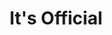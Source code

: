 ---
sw-dress-id: its-official
sw-dress-name: &title It's Official
sw-dress-collection-id: simplicite
sw-dress-producer: Amelii
sw-dress-colors:
  - слонова кост
sw-dress-sizes: от XS до XXL
sw-dress-model-size: XXL, слонова кост
sw-dress-price: 1980
sw-dress-description: &desc |-
  Нежен, изчистен модел от шифон, който впечатлява с елегантност и фини щрихи и доказва, че понякога по-малкото може да бъде повече. С леката кройка и фееричните ръкави, моделът ще покаже вашата индивидуалност по възможно най-изискания начин.
sw-dress-photos:
  - head
  - front
  - back
  - close
  - side
title: *title
description: *desc
layout: dress
image: /assets/images/dresses/its-official-head-1280.JPG
permalink: /dresses/its-official
---